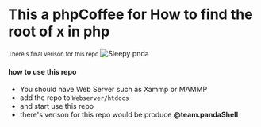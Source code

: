 # This a phpCoffee for How to find the root of x in php  
<small> There's final verison for this repo </small>
![Sleepy pnda](https://drive.google.com/file/d/1bS0n1c18hkb9YfbJ5XzEVnNdQ2tVGd6G/view?usp=sharing)
#### how to use this repo 
- You should have Web Server such as Xammp or MAMMP
- add the repo to `Webserver/htdocs`
- and start use this repo 
- there's verison for this repo would be produce **@team.pandaShell** 


